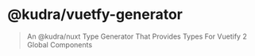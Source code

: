 # @kudra/vuetfy-generator

> An @kudra/nuxt Type Generator That Provides Types For Vuetify 2 Global Components
